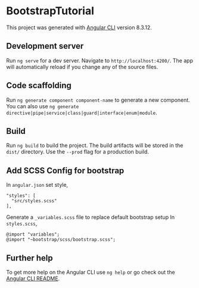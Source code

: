 # BootstrapTutorial

This project was generated with [Angular CLI](https://github.com/angular/angular-cli) version 8.3.12.

## Development server

Run `ng serve` for a dev server. Navigate to `http://localhost:4200/`. The app will automatically reload if you change any of the source files.

## Code scaffolding

Run `ng generate component component-name` to generate a new component. You can also use `ng generate directive|pipe|service|class|guard|interface|enum|module`.

## Build

Run `ng build` to build the project. The build artifacts will be stored in the `dist/` directory. Use the `--prod` flag for a production build.

## Add SCSS Config for bootstrap

In `angular.json` set style, 
```
"styles": [
  "src/styles.scss"
],
```
Generate a `_variables.scss` file to replace default bootstrap setup
In `styles.scss`, 
```
@import "variables";
@import "~bootstrap/scss/bootstrap.scss";
```


## Further help

To get more help on the Angular CLI use `ng help` or go check out the [Angular CLI README](https://github.com/angular/angular-cli/blob/master/README.md).
